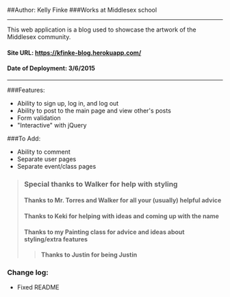 ##Author: Kelly Finke
###Works at Middlesex school
___
This web application is a blog used to showcase the artwork of the Middlesex community.

#### Site URL: https://kfinke-blog.herokuapp.com/

#### Date of Deployment: 3/6/2015

___
###Features:
+ Ability to sign up, log in, and log out
+ Ability to post to the main page and view other's posts
+ Form validation
+ "Interactive" with jQuery

###To Add:
+ Ability to comment
+ Separate user pages
+ Separate event/class pages

> ### Special thanks to Walker for help with styling
> #### Thanks to Mr. Torres and Walker for all your (usually) helpful advice
> #### Thanks to Keki for helping with ideas and coming up with the name
> #### Thanks to my Painting class for advice and ideas about styling/extra features
>> #### Thanks to Justin for being Justin

### Change log:
+ Fixed README

